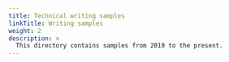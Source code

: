 ```yaml
---
title: Technical writing samples
linkTitle: Writing samples
weight: 2
description: >
  This directory contains samples from 2019 to the present. 
---
```



